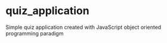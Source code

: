 # quiz_application
Simple quiz application created with JavaScript object oriented programming
 paradigm
